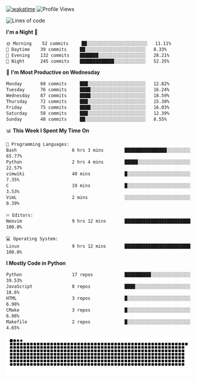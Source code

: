 [![wakatime](https://wakatime.com/badge/user/b920b284-3cde-4cd4-b72e-f7f22d050b16.svg)](https://wakatime.com/@b920b284-3cde-4cd4-b72e-f7f22d050b16)
![Profile Views](http://img.shields.io/badge/Profile%20Views-4586-blue)
<!--START_SECTION:waka-->
![Lines of code](https://img.shields.io/badge/From%20Hello%20World%20I%27ve%20Written--430%20Thousand%20lines%20of%20code-blue)

**I'm a Night 🦉** 

```text
🌞 Morning    52 commits     ██░░░░░░░░░░░░░░░░░░░░░░░   11.11% 
🌆 Daytime    39 commits     ██░░░░░░░░░░░░░░░░░░░░░░░   8.33% 
🌃 Evening    132 commits    ███████░░░░░░░░░░░░░░░░░░   28.21% 
🌙 Night      245 commits    █████████████░░░░░░░░░░░░   52.35%

```
📅 **I'm Most Productive on Wednesday** 

```text
Monday       60 commits     ███░░░░░░░░░░░░░░░░░░░░░░   12.82% 
Tuesday      76 commits     ████░░░░░░░░░░░░░░░░░░░░░   16.24% 
Wednesday    87 commits     ████░░░░░░░░░░░░░░░░░░░░░   18.59% 
Thursday     72 commits     ███░░░░░░░░░░░░░░░░░░░░░░   15.38% 
Friday       75 commits     ████░░░░░░░░░░░░░░░░░░░░░   16.03% 
Saturday     58 commits     ███░░░░░░░░░░░░░░░░░░░░░░   12.39% 
Sunday       40 commits     ██░░░░░░░░░░░░░░░░░░░░░░░   8.55%

```


📊 **This Week I Spent My Time On** 

```text
💬 Programming Languages: 
Bash                     6 hrs 3 mins        ████████████████░░░░░░░░░   65.77% 
Python                   2 hrs 4 mins        █████░░░░░░░░░░░░░░░░░░░░   22.57% 
vimwiki                  40 mins             █░░░░░░░░░░░░░░░░░░░░░░░░   7.35% 
C                        19 mins             █░░░░░░░░░░░░░░░░░░░░░░░░   3.53% 
VimL                     2 mins              ░░░░░░░░░░░░░░░░░░░░░░░░░   0.39%

🔥 Editors: 
Neovim                   9 hrs 12 mins       █████████████████████████   100.0%

💻 Operating System: 
Linux                    9 hrs 12 mins       █████████████████████████   100.0%

```

**I Mostly Code in Python** 

```text
Python                   17 repos            ██████████░░░░░░░░░░░░░░░   39.53% 
JavaScript               8 repos             ████░░░░░░░░░░░░░░░░░░░░░   18.6% 
HTML                     3 repos             █░░░░░░░░░░░░░░░░░░░░░░░░   6.98% 
CMake                    3 repos             █░░░░░░░░░░░░░░░░░░░░░░░░   6.98% 
Makefile                 2 repos             █░░░░░░░░░░░░░░░░░░░░░░░░   4.65%

```



<!--END_SECTION:waka-->
![Snake animation](https://raw.githubusercontent.com/timmypidashev/timmypidashev/main/commits.svg)
